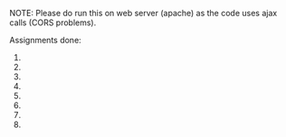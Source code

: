 NOTE: Please do run this on web server (apache) as the code uses ajax calls (CORS problems).

Assignments done:

1)
2)
3)
4)
5)
6)
7)
8)
